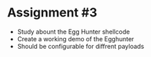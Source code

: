 # Assignment #3

* Study abount the Egg Hunter shellcode
* Create a working demo of the Egghunter
* Should be configurable for diffrent payloads
